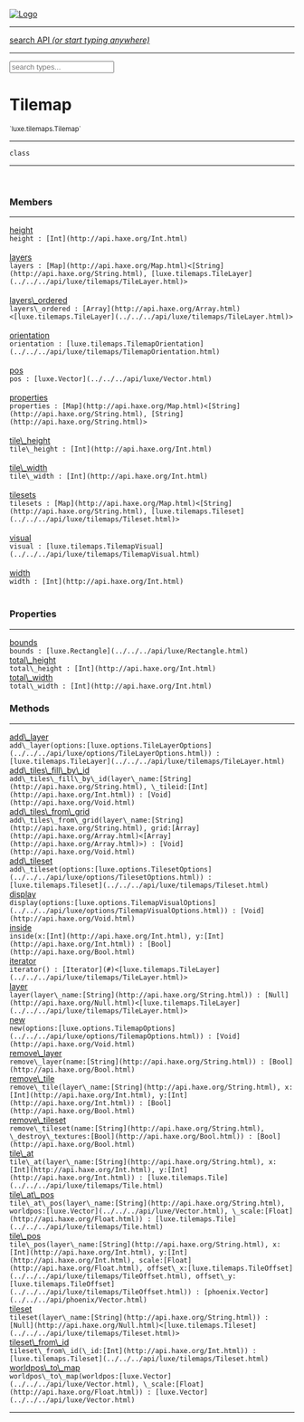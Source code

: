 
[![Logo](../../../images/logo.png)](../../../api/index.html)

<hr/>
<a href="#" id="search_bar" onclick="return;"><div> search API <em>(or start typing anywhere)</em> </div></a>
<hr/>

<script src="../../../js/omnibar.js"> </script>
<link rel="stylesheet" type="text/css" href="../../../css/omnibar.css" media="all">

<div id="omnibar"> <a href="#" onclick="return" id="omnibar_close"></a> <input id="omnibar_text" type="text" placeholder="search types..."></input></div>
<script  id="typelist" data-relpath="../../../" data-types="Luxe,luxe.AppConfig,luxe.Audio,luxe.BitmapFontInfo,luxe.BytesInfo,luxe.Camera,luxe.Circle,luxe.Color,luxe.ColorHSL,luxe.ColorHSV,luxe.Component,luxe.Core,luxe.Cursor,luxe.Debug,luxe.DebugError,luxe.Draw,luxe.EmitHandler,luxe.Emitter,luxe.Entity,luxe.Events,luxe.Game,luxe.GamepadEvent,luxe.GamepadEventType,luxe.HandlerList,luxe.ID,luxe.IO,luxe.Input,luxe.InputEvent,luxe.InputType,luxe.InteractState,luxe.ItemInfo,luxe.JSONInfo,luxe.Key,luxe.KeyEvent,luxe.Log,luxe.Matrix,luxe.Mesh,luxe.ModState,luxe.MouseButton,luxe.MouseEvent,luxe.NineSlice,luxe.Objects,luxe.Parcel,luxe.ParcelChange,luxe.ParcelEvent,luxe.ParcelList,luxe.ParcelProgress,luxe.ParcelState,luxe.Particle,luxe.ParticleEmitter,luxe.ParticleEmitterInitData,luxe.ParticleSystem,luxe.Physics,luxe.PhysicsEngine,luxe.ProjectionType,luxe.Quaternion,luxe.Rectangle,luxe.ResourceEvent,luxe.ResourceState,luxe.ResourceStats,luxe.ResourceType,luxe.Resources,luxe.Scan,luxe.Scene,luxe.Screen,luxe.ShaderInfo,luxe.SizeMode,luxe.Sound,luxe.SoundInfo,luxe.Sprite,luxe.State,luxe.States,luxe.Tag,luxe.Text,luxe.TextAlign,luxe.TextEvent,luxe.TextEventType,luxe.TextInfo,luxe.TextureInfo,luxe.Timer,luxe.TouchEvent,luxe.Transform,luxe.Vec,luxe.Vector,luxe.Visual,luxe.WindowEvent,luxe.WindowEventData,luxe.WindowEventType,luxe._Emitter.EmitNode,luxe._Events.EventConnection,luxe._Events.EventObject,luxe._Input.MouseButton_Impl_,luxe._Log.LogError,luxe._NineSlice.Slice,luxe._Parcel.ParcelEvent_Impl_,luxe._Parcel.ParcelState_Impl_,luxe._Resources.ResourceEvent_Impl_,luxe._Resources.ResourceState_Impl_,luxe._Resources.ResourceType_Impl_,luxe.collision.Collision,luxe.collision.ShapeDrawer,luxe.collision.ShapeDrawerLuxe,luxe.collision.data.RayCollision,luxe.collision.data.RayCollisionHelper,luxe.collision.data.RayIntersection,luxe.collision.data.ShapeCollision,luxe.collision.sat.Common,luxe.collision.sat.SAT2D,luxe.collision.shapes.Circle,luxe.collision.shapes.Polygon,luxe.collision.shapes.Ray,luxe.collision.shapes.Shape,luxe.components.Components,luxe.components.cameras.FlyCamera,luxe.components.render.MeshComponent,luxe.components.sprite.SpriteAnimation,luxe.components.sprite.SpriteAnimationData,luxe.components.sprite.SpriteAnimationEventData,luxe.components.sprite.SpriteAnimationFrame,luxe.components.sprite.SpriteAnimationFrameEvent,luxe.components.sprite.SpriteAnimationFrameSource,luxe.components.sprite.SpriteAnimationType,luxe.debug.BatcherDebugView,luxe.debug.DebugInspectorOptions,luxe.debug.DebugView,luxe.debug.Inspector,luxe.debug.ProfilerDebugView,luxe.debug.RenderStats,luxe.debug.SceneDebugView,luxe.debug.StatsDebugView,luxe.debug.TraceDebugView,luxe.debug._ProfilerDebugView.ProfilerBar,luxe.debug._ProfilerDebugView.ProfilerValue,luxe.importers.bitmapfont.BitmapFontData,luxe.importers.bitmapfont.BitmapFontParser,luxe.importers.bitmapfont.Character,luxe.importers.obj.Data,luxe.importers.obj.Normal,luxe.importers.obj.Reader,luxe.importers.obj.UV,luxe.importers.obj.Vector,luxe.importers.obj.Vertex,luxe.importers.texturepacker.TexturePackerData,luxe.importers.texturepacker.TexturePackerFrame,luxe.importers.texturepacker.TexturePackerJSON,luxe.importers.texturepacker.TexturePackerJSONType,luxe.importers.texturepacker.TexturePackerMeta,luxe.importers.texturepacker.TexturePackerRect,luxe.importers.texturepacker.TexturePackerSize,luxe.importers.texturepacker.TexturePackerSpriteAnimation,luxe.importers.tiled.TiledLayer,luxe.importers.tiled.TiledMap,luxe.importers.tiled.TiledMapData,luxe.importers.tiled.TiledMapOptions,luxe.importers.tiled.TiledObject,luxe.importers.tiled.TiledObjectGroup,luxe.importers.tiled.TiledObjectType,luxe.importers.tiled.TiledPolyObject,luxe.importers.tiled.TiledPropertyTile,luxe.importers.tiled.TiledTile,luxe.importers.tiled.TiledTileset,luxe.importers.tiled.TiledUtil,luxe.macros.BuildVersion,luxe.macros.ComponentRules,luxe.macros.EntityRules,luxe.options.BatcherOptions,luxe.options.BitmapFontOptions,luxe.options.BytesResourceOptions,luxe.options.CameraOptions,luxe.options.CircleGeometryOptions,luxe.options.ColorOptions,luxe.options.ComponentOptions,luxe.options.DrawArcOptions,luxe.options.DrawBoxOptions,luxe.options.DrawCircleOptions,luxe.options.DrawLineOptions,luxe.options.DrawNgonOptions,luxe.options.DrawPlaneOptions,luxe.options.DrawRectangleOptions,luxe.options.DrawRingOptions,luxe.options.DrawTextureOptions,luxe.options.EntityOptions,luxe.options.GeometryOptions,luxe.options.JSONResourceOptions,luxe.options.LineGeometryOptions,luxe.options.LoadFontOptions,luxe.options.LoadShaderOptions,luxe.options.LoadTextureOptions,luxe.options.LuxeCameraOptions,luxe.options.MeshOptions,luxe.options.NineSliceOptions,luxe.options.ParcelOptions,luxe.options.ParcelProgressOptions,luxe.options.ParticleEmitterOptions,luxe.options.ParticleOptions,luxe.options.PlaneGeometryOptions,luxe.options.QuadGeometryOptions,luxe.options.RectangleGeometryOptions,luxe.options.RenderProperties,luxe.options.RenderTextureOptions,luxe.options.ResourceOptions,luxe.options.ShaderOptions,luxe.options.SpriteOptions,luxe.options.StateOptions,luxe.options.StatesOptions,luxe.options.TextOptions,luxe.options.TextResourceOptions,luxe.options.TextureOptions,luxe.options.TileLayerOptions,luxe.options.TileOptions,luxe.options.TilemapOptions,luxe.options.TilemapVisualOptions,luxe.options.TilesetOptions,luxe.options.TransformProperties,luxe.options.VisualOptions,luxe.options._DrawOptions.DrawOptions,luxe.resource.BytesResource,luxe.resource.JSONResource,luxe.resource.Resource,luxe.resource.TextResource,luxe.structural.BST,luxe.structural.BSTNode,luxe.structural.BSTTraverseMethod,luxe.structural.Bag,luxe.structural.BalancedBST,luxe.structural.BalancedBSTNode,luxe.structural.BalancedBSTTraverseMethod,luxe.structural.Heap,luxe.structural.OrderedMap,luxe.structural.OrderedMapIterator,luxe.structural.Pool,luxe.structural.Stack,luxe.structural.StackNode,luxe.structural._Bag.BagNode,luxe.structural._BalancedBST.NodeColor,luxe.tilemaps.Isometric,luxe.tilemaps.IsometricVisual,luxe.tilemaps.Ortho,luxe.tilemaps.OrthoVisual,luxe.tilemaps.Tile,luxe.tilemaps.TileArray,luxe.tilemaps.TileLayer,luxe.tilemaps.TileOffset,luxe.tilemaps.Tilemap,luxe.tilemaps.TilemapOrientation,luxe.tilemaps.TilemapVisual,luxe.tilemaps.TilemapVisualLayerGeometry,luxe.tilemaps.Tileset,luxe.tween.Actuate,luxe.tween.BezierPath,luxe.tween.ComponentPath,luxe.tween.IComponentPath,luxe.tween.LinearPath,luxe.tween.MotionPath,luxe.tween.ObjectHash,luxe.tween.RotationPath,luxe.tween._Actuate.TweenTimer,luxe.tween.actuators.GenericActuator,luxe.tween.actuators.IGenericActuator,luxe.tween.actuators.MethodActuator,luxe.tween.actuators.MotionPathActuator,luxe.tween.actuators.PropertyDetails,luxe.tween.actuators.PropertyPathDetails,luxe.tween.actuators.SimpleActuator,luxe.tween.easing.Back,luxe.tween.easing.BackEaseIn,luxe.tween.easing.BackEaseInOut,luxe.tween.easing.BackEaseOut,luxe.tween.easing.Bounce,luxe.tween.easing.BounceEaseIn,luxe.tween.easing.BounceEaseInOut,luxe.tween.easing.BounceEaseOut,luxe.tween.easing.Cubic,luxe.tween.easing.CubicEaseIn,luxe.tween.easing.CubicEaseInOut,luxe.tween.easing.CubicEaseOut,luxe.tween.easing.Elastic,luxe.tween.easing.ElasticEaseIn,luxe.tween.easing.ElasticEaseInOut,luxe.tween.easing.ElasticEaseOut,luxe.tween.easing.Expo,luxe.tween.easing.ExpoEaseIn,luxe.tween.easing.ExpoEaseInOut,luxe.tween.easing.ExpoEaseOut,luxe.tween.easing.IEasing,luxe.tween.easing.Linear,luxe.tween.easing.LinearEaseNone,luxe.tween.easing.Quad,luxe.tween.easing.QuadEaseIn,luxe.tween.easing.QuadEaseInOut,luxe.tween.easing.QuadEaseOut,luxe.tween.easing.Quart,luxe.tween.easing.QuartEaseIn,luxe.tween.easing.QuartEaseInOut,luxe.tween.easing.QuartEaseOut,luxe.tween.easing.Quint,luxe.tween.easing.QuintEaseIn,luxe.tween.easing.QuintEaseInOut,luxe.tween.easing.QuintEaseOut,luxe.tween.easing.Sine,luxe.tween.easing.SineEaseIn,luxe.tween.easing.SineEaseInOut,luxe.tween.easing.SineEaseOut,luxe.utils.GeometryUtils,luxe.utils.Maths,luxe.utils.Random,luxe.utils.Utils,luxe.utils.unifill.CodePoint,luxe.utils.unifill.CodePointIter,luxe.utils.unifill.Exception,luxe.utils.unifill.InternalEncoding,luxe.utils.unifill.InternalEncodingBackwardIter,luxe.utils.unifill.InternalEncodingIter,luxe.utils.unifill.Unicode,luxe.utils.unifill.Unifill,luxe.utils.unifill.Utf,luxe.utils.unifill.Utf16,luxe.utils.unifill.Utf32,luxe.utils.unifill.Utf8,luxe.utils.unifill.UtfIter,luxe.utils.unifill.UtfTools,luxe.utils.unifill._CodePoint.CodePoint_Impl_,luxe.utils.unifill._InternalEncoding.UtfX,luxe.utils.unifill._Utf16.StringU16,luxe.utils.unifill._Utf16.StringU16Buffer,luxe.utils.unifill._Utf16.StringU16Buffer_Impl_,luxe.utils.unifill._Utf16.StringU16_Impl_,luxe.utils.unifill._Utf16.Utf16Impl,luxe.utils.unifill._Utf8.StringU8,luxe.utils.unifill._Utf8.StringU8_Impl_,luxe.utils.unifill._Utf8.Utf8Impl,phoenix.BatchGroup,phoenix.BatchState,phoenix.Batcher,phoenix.BatcherKey,phoenix.BitmapFont,phoenix.BlendEquation,phoenix.BlendMode,phoenix.Camera,phoenix.Circle,phoenix.ClampType,phoenix.Color,phoenix.ColorHSL,phoenix.ColorHSV,phoenix.ComponentOrder,phoenix.DualQuaternion,phoenix.FOVType,phoenix.FilterType,phoenix.Matrix,phoenix.MatrixTransform,phoenix.PrimitiveType,phoenix.ProjectionType,phoenix.Quaternion,phoenix.Ray,phoenix.Rectangle,phoenix.RenderPass,phoenix.RenderPath,phoenix.RenderState,phoenix.RenderTexture,phoenix.Renderer,phoenix.RendererStats,phoenix.Shader,phoenix.Spatial,phoenix.TextAlign,phoenix.Texture,phoenix.TextureDataType,phoenix.TextureFormat,phoenix.TextureID,phoenix.TextureSubmitTarget,phoenix.TextureType,phoenix.Transform,phoenix.Uniform,phoenix.UniformType,phoenix.Vec,phoenix.Vector,phoenix._Batcher.BlendEquation_Impl_,phoenix._Batcher.BlendMode_Impl_,phoenix._Batcher.PrimitiveType_Impl_,phoenix._BitmapFont.TextAlign_Impl_,phoenix._Renderer.DefaultShader,phoenix._Renderer.DefaultShaders,phoenix._Shader.Location,phoenix._Shader.UniformType_Impl_,phoenix._Texture.ClampSlot,phoenix._Texture.ClampSlot_Impl_,phoenix._Texture.ClampType_Impl_,phoenix._Texture.FilterSlot,phoenix._Texture.FilterSlot_Impl_,phoenix._Texture.FilterType_Impl_,phoenix._Texture.TextureSubmitTarget_Impl_,phoenix._Texture.TextureType_Impl_,phoenix._Vector.ComponentOrder_Impl_,phoenix._Vector.Vec_Impl_,phoenix.geometry.ArcGeometry,phoenix.geometry.CircleGeometry,phoenix.geometry.CompositeGeometry,phoenix.geometry.EvTextGeometry,phoenix.geometry.Geometry,phoenix.geometry.GeometryKey,phoenix.geometry.GeometryState,phoenix.geometry.LineGeometry,phoenix.geometry.PackedQuad,phoenix.geometry.PackedQuadOptions,phoenix.geometry.PlaneGeometry,phoenix.geometry.QuadGeometry,phoenix.geometry.QuadPackGeometry,phoenix.geometry.RectangleGeometry,phoenix.geometry.RingGeometry,phoenix.geometry.TextGeometry,phoenix.geometry.TextGeometryOptions,phoenix.geometry.TextureCoord,phoenix.geometry.TextureCoordSet,phoenix.geometry.Vertex,phoenix.geometry._TextGeometry.EvTextGeometry_Impl_,phoenix.utils.Rendering"></script>


<h1>Tilemap</h1>
<small>`luxe.tilemaps.Tilemap`</small>



<hr/>

`class`
<hr/>


&nbsp;
&nbsp;




<h3>Members</h3> <hr/><span class="member apipage">
                <a name="height"><a class="lift" href="#height">height</a></a><div class="clear"></div>
                <code class="signature apipage">height : [Int](http://api.haxe.org/Int.html)</code><br/></span>
            <span class="small_desc_flat"></span><br/><span class="member apipage">
                <a name="layers"><a class="lift" href="#layers">layers</a></a><div class="clear"></div>
                <code class="signature apipage">layers : [Map](http://api.haxe.org/Map.html)&lt;[String](http://api.haxe.org/String.html), [luxe.tilemaps.TileLayer](../../../api/luxe/tilemaps/TileLayer.html)&gt;</code><br/></span>
            <span class="small_desc_flat"></span><br/><span class="member apipage">
                <a name="layers_ordered"><a class="lift" href="#layers_ordered">layers\_ordered</a></a><div class="clear"></div>
                <code class="signature apipage">layers\_ordered : [Array](http://api.haxe.org/Array.html)&lt;[luxe.tilemaps.TileLayer](../../../api/luxe/tilemaps/TileLayer.html)&gt;</code><br/></span>
            <span class="small_desc_flat"></span><br/><span class="member apipage">
                <a name="orientation"><a class="lift" href="#orientation">orientation</a></a><div class="clear"></div>
                <code class="signature apipage">orientation : [luxe.tilemaps.TilemapOrientation](../../../api/luxe/tilemaps/TilemapOrientation.html)</code><br/></span>
            <span class="small_desc_flat"></span><br/><span class="member apipage">
                <a name="pos"><a class="lift" href="#pos">pos</a></a><div class="clear"></div>
                <code class="signature apipage">pos : [luxe.Vector](../../../api/luxe/Vector.html)</code><br/></span>
            <span class="small_desc_flat"></span><br/><span class="member apipage">
                <a name="properties"><a class="lift" href="#properties">properties</a></a><div class="clear"></div>
                <code class="signature apipage">properties : [Map](http://api.haxe.org/Map.html)&lt;[String](http://api.haxe.org/String.html), [String](http://api.haxe.org/String.html)&gt;</code><br/></span>
            <span class="small_desc_flat"></span><br/><span class="member apipage">
                <a name="tile_height"><a class="lift" href="#tile_height">tile\_height</a></a><div class="clear"></div>
                <code class="signature apipage">tile\_height : [Int](http://api.haxe.org/Int.html)</code><br/></span>
            <span class="small_desc_flat"></span><br/><span class="member apipage">
                <a name="tile_width"><a class="lift" href="#tile_width">tile\_width</a></a><div class="clear"></div>
                <code class="signature apipage">tile\_width : [Int](http://api.haxe.org/Int.html)</code><br/></span>
            <span class="small_desc_flat"></span><br/><span class="member apipage">
                <a name="tilesets"><a class="lift" href="#tilesets">tilesets</a></a><div class="clear"></div>
                <code class="signature apipage">tilesets : [Map](http://api.haxe.org/Map.html)&lt;[String](http://api.haxe.org/String.html), [luxe.tilemaps.Tileset](../../../api/luxe/tilemaps/Tileset.html)&gt;</code><br/></span>
            <span class="small_desc_flat"></span><br/><span class="member apipage">
                <a name="visual"><a class="lift" href="#visual">visual</a></a><div class="clear"></div>
                <code class="signature apipage">visual : [luxe.tilemaps.TilemapVisual](../../../api/luxe/tilemaps/TilemapVisual.html)</code><br/></span>
            <span class="small_desc_flat"></span><br/><span class="member apipage">
                <a name="width"><a class="lift" href="#width">width</a></a><div class="clear"></div>
                <code class="signature apipage">width : [Int](http://api.haxe.org/Int.html)</code><br/></span>
            <span class="small_desc_flat"></span><br/>

<h3>Properties</h3> <hr/><span class="member apipage">
                <a name="bounds"><a class="lift" href="#bounds">bounds</a></a><div class="clear"></div>
                <code class="signature apipage">bounds : [luxe.Rectangle](../../../api/luxe/Rectangle.html)</code><br/></span>
            <span class="small_desc_flat"></span><span class="member apipage">
                <a name="total_height"><a class="lift" href="#total_height">total\_height</a></a><div class="clear"></div>
                <code class="signature apipage">total\_height : [Int](http://api.haxe.org/Int.html)</code><br/></span>
            <span class="small_desc_flat"></span><span class="member apipage">
                <a name="total_width"><a class="lift" href="#total_width">total\_width</a></a><div class="clear"></div>
                <code class="signature apipage">total\_width : [Int](http://api.haxe.org/Int.html)</code><br/></span>
            <span class="small_desc_flat"></span>

<h3>Methods</h3> <hr/><span class="method apipage">
            <a name="add_layer"><a class="lift" href="#add_layer">add\_layer</a></a><div class="clear"></div>
            <code class="signature apipage">add\_layer(options:[luxe.options.TileLayerOptions](../../../api/luxe/options/TileLayerOptions.html)<span></span>) : [luxe.tilemaps.TileLayer](../../../api/luxe/tilemaps/TileLayer.html)</code><br/><span class="small_desc_flat"></span>


</span>
<span class="method apipage">
            <a name="add_tiles_fill_by_id"><a class="lift" href="#add_tiles_fill_by_id">add\_tiles\_fill\_by\_id</a></a><div class="clear"></div>
            <code class="signature apipage">add\_tiles\_fill\_by\_id(layer\_name:[String](http://api.haxe.org/String.html)<span></span>, \_tileid:[Int](http://api.haxe.org/Int.html)<span></span>) : [Void](http://api.haxe.org/Void.html)</code><br/><span class="small_desc_flat"></span>


</span>
<span class="method apipage">
            <a name="add_tiles_from_grid"><a class="lift" href="#add_tiles_from_grid">add\_tiles\_from\_grid</a></a><div class="clear"></div>
            <code class="signature apipage">add\_tiles\_from\_grid(layer\_name:[String](http://api.haxe.org/String.html)<span></span>, grid:[Array](http://api.haxe.org/Array.html)&lt;[Array](http://api.haxe.org/Array.html)&gt;<span></span>) : [Void](http://api.haxe.org/Void.html)</code><br/><span class="small_desc_flat"></span>


</span>
<span class="method apipage">
            <a name="add_tileset"><a class="lift" href="#add_tileset">add\_tileset</a></a><div class="clear"></div>
            <code class="signature apipage">add\_tileset(options:[luxe.options.TilesetOptions](../../../api/luxe/options/TilesetOptions.html)<span></span>) : [luxe.tilemaps.Tileset](../../../api/luxe/tilemaps/Tileset.html)</code><br/><span class="small_desc_flat"></span>


</span>
<span class="method apipage">
            <a name="display"><a class="lift" href="#display">display</a></a><div class="clear"></div>
            <code class="signature apipage">display(options:[luxe.options.TilemapVisualOptions](../../../api/luxe/options/TilemapVisualOptions.html)<span></span>) : [Void](http://api.haxe.org/Void.html)</code><br/><span class="small_desc_flat"></span>


</span>
<span class="method apipage">
            <a name="inside"><a class="lift" href="#inside">inside</a></a><div class="clear"></div>
            <code class="signature apipage">inside(x:[Int](http://api.haxe.org/Int.html)<span></span>, y:[Int](http://api.haxe.org/Int.html)<span></span>) : [Bool](http://api.haxe.org/Bool.html)</code><br/><span class="small_desc_flat"></span>


</span>
<span class="method apipage">
            <a name="iterator"><a class="lift" href="#iterator">iterator</a></a><div class="clear"></div>
            <code class="signature apipage">iterator() : [Iterator](#)&lt;[luxe.tilemaps.TileLayer](../../../api/luxe/tilemaps/TileLayer.html)&gt;</code><br/><span class="small_desc_flat"></span>


</span>
<span class="method apipage">
            <a name="layer"><a class="lift" href="#layer">layer</a></a><div class="clear"></div>
            <code class="signature apipage">layer(layer\_name:[String](http://api.haxe.org/String.html)<span></span>) : [Null](http://api.haxe.org/Null.html)&lt;[luxe.tilemaps.TileLayer](../../../api/luxe/tilemaps/TileLayer.html)&gt;</code><br/><span class="small_desc_flat"></span>


</span>
<span class="method apipage">
            <a name="new"><a class="lift" href="#new">new</a></a><div class="clear"></div>
            <code class="signature apipage">new(options:[luxe.options.TilemapOptions](../../../api/luxe/options/TilemapOptions.html)<span></span>) : [Void](http://api.haxe.org/Void.html)</code><br/><span class="small_desc_flat"></span>


</span>
<span class="method apipage">
            <a name="remove_layer"><a class="lift" href="#remove_layer">remove\_layer</a></a><div class="clear"></div>
            <code class="signature apipage">remove\_layer(name:[String](http://api.haxe.org/String.html)<span></span>) : [Bool](http://api.haxe.org/Bool.html)</code><br/><span class="small_desc_flat"></span>


</span>
<span class="method apipage">
            <a name="remove_tile"><a class="lift" href="#remove_tile">remove\_tile</a></a><div class="clear"></div>
            <code class="signature apipage">remove\_tile(layer\_name:[String](http://api.haxe.org/String.html)<span></span>, x:[Int](http://api.haxe.org/Int.html)<span></span>, y:[Int](http://api.haxe.org/Int.html)<span></span>) : [Bool](http://api.haxe.org/Bool.html)</code><br/><span class="small_desc_flat"></span>


</span>
<span class="method apipage">
            <a name="remove_tileset"><a class="lift" href="#remove_tileset">remove\_tileset</a></a><div class="clear"></div>
            <code class="signature apipage">remove\_tileset(name:[String](http://api.haxe.org/String.html)<span></span>, \_destroy\_textures:[Bool](http://api.haxe.org/Bool.html)<span></span>) : [Bool](http://api.haxe.org/Bool.html)</code><br/><span class="small_desc_flat"></span>


</span>
<span class="method apipage">
            <a name="tile_at"><a class="lift" href="#tile_at">tile\_at</a></a><div class="clear"></div>
            <code class="signature apipage">tile\_at(layer\_name:[String](http://api.haxe.org/String.html)<span></span>, x:[Int](http://api.haxe.org/Int.html)<span></span>, y:[Int](http://api.haxe.org/Int.html)<span></span>) : [luxe.tilemaps.Tile](../../../api/luxe/tilemaps/Tile.html)</code><br/><span class="small_desc_flat"></span>


</span>
<span class="method apipage">
            <a name="tile_at_pos"><a class="lift" href="#tile_at_pos">tile\_at\_pos</a></a><div class="clear"></div>
            <code class="signature apipage">tile\_at\_pos(layer\_name:[String](http://api.haxe.org/String.html)<span></span>, worldpos:[luxe.Vector](../../../api/luxe/Vector.html)<span></span>, \_scale:[Float](http://api.haxe.org/Float.html)<span></span>) : [luxe.tilemaps.Tile](../../../api/luxe/tilemaps/Tile.html)</code><br/><span class="small_desc_flat"></span>


</span>
<span class="method apipage">
            <a name="tile_pos"><a class="lift" href="#tile_pos">tile\_pos</a></a><div class="clear"></div>
            <code class="signature apipage">tile\_pos(layer\_name:[String](http://api.haxe.org/String.html)<span></span>, x:[Int](http://api.haxe.org/Int.html)<span></span>, y:[Int](http://api.haxe.org/Int.html)<span></span>, scale:[Float](http://api.haxe.org/Float.html)<span></span>, offset\_x:[luxe.tilemaps.TileOffset](../../../api/luxe/tilemaps/TileOffset.html)<span></span>, offset\_y:[luxe.tilemaps.TileOffset](../../../api/luxe/tilemaps/TileOffset.html)<span></span>) : [phoenix.Vector](../../../api/phoenix/Vector.html)</code><br/><span class="small_desc_flat"></span>


</span>
<span class="method apipage">
            <a name="tileset"><a class="lift" href="#tileset">tileset</a></a><div class="clear"></div>
            <code class="signature apipage">tileset(layer\_name:[String](http://api.haxe.org/String.html)<span></span>) : [Null](http://api.haxe.org/Null.html)&lt;[luxe.tilemaps.Tileset](../../../api/luxe/tilemaps/Tileset.html)&gt;</code><br/><span class="small_desc_flat"></span>


</span>
<span class="method apipage">
            <a name="tileset_from_id"><a class="lift" href="#tileset_from_id">tileset\_from\_id</a></a><div class="clear"></div>
            <code class="signature apipage">tileset\_from\_id(\_id:[Int](http://api.haxe.org/Int.html)<span></span>) : [luxe.tilemaps.Tileset](../../../api/luxe/tilemaps/Tileset.html)</code><br/><span class="small_desc_flat"></span>


</span>
<span class="method apipage">
            <a name="worldpos_to_map"><a class="lift" href="#worldpos_to_map">worldpos\_to\_map</a></a><div class="clear"></div>
            <code class="signature apipage">worldpos\_to\_map(worldpos:[luxe.Vector](../../../api/luxe/Vector.html)<span></span>, \_scale:[Float](http://api.haxe.org/Float.html)<span></span>) : [luxe.Vector](../../../api/luxe/Vector.html)</code><br/><span class="small_desc_flat"></span>


</span>



<hr/>

&nbsp;
&nbsp;
&nbsp;
&nbsp;